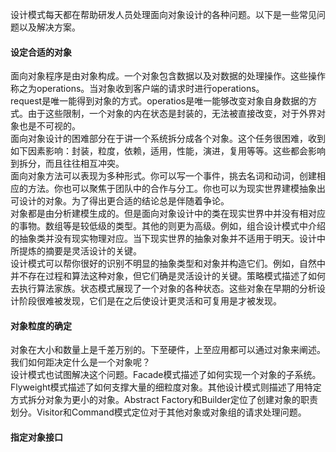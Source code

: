 设计模式每天都在帮助研发人员处理面向对象设计的各种问题。以下是一些常见问题以及解决方案。  
#### 设定合适的对象  
面向对象程序是由对象构成。一个对象包含数据以及对数据的处理操作。这些操作称之为operations。当对象收到客户端的请求时进行operations。  
request是唯一能得到对象的方式。operatios是唯一能够改变对象自身数据的方式。由于这些限制，一个对象的内在状态是封装的，无法被直接改变，对于外界对象也是不可视的。  
面向对象设计的困难部分在于讲一个系统拆分成各个对象。这个任务很困难，收到如下因素影响：封装，粒度，依赖，适用，性能，演进，复用等等。这些都会影响到拆分，而且往往相互冲突。  
面向对象方法可以表现为多种形式。你可以写一个事件，挑去名词和动词，创建相应的方法。你也可以聚焦于团队中的合作与分工。你也可以为现实世界建模抽象出可设计的对象。为了得出更合适的结论总是伴随着争论。  
对象都是由分析建模生成的。但是面向对象设计中的类在现实世界中并没有相对应的事物。数组等是较低级的类型。其他的则更为高级。例如，组合设计模式中介绍的抽象类并没有现实物理对应。当下现实世界的抽象对象并不适用于明天。设计中所提炼的摘要是灵活设计的关键。  
设计模式可以帮你很好的识别不明显的抽象类型和对象并构造它们。例如，自然中并不存在过程和算法这种对象，但它们确是灵活设计的关键。策略模式描述了如何去执行算法家族。状态模式展现了一个对象的各种状态。这些对象在早期的分析设计阶段很难被发现，它们是在之后使设计更灵活和可复用是才被发现。  
#### 对象粒度的确定  
对象在大小和数量上是千差万别的。下至硬件，上至应用都可以通过对象来阐述。我们如何距决定什么是一个对象呢？  
设计模式也试图解决这个问题。Facade模式描述了如何实现一个对象的子系统。Flyweight模式描述了如何支撑大量的细粒度对象。其他设计模式则描述了用特定方式拆分对象为更小的对象。Abstract Factory和Builder定位了创建对象的职责划分。Visitor和Command模式定位对于其他对象或对象组的请求处理问题。  
#### 指定对象接口  
